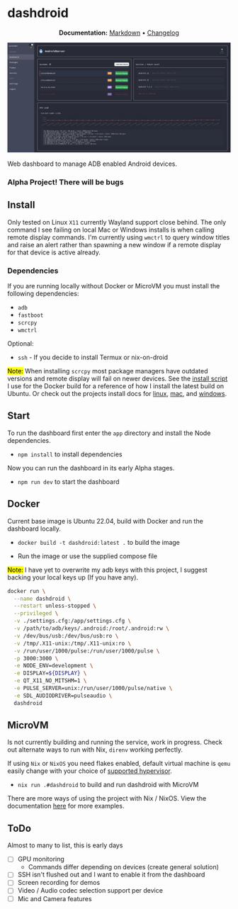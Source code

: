 # dashdroid

<p align="center">
  <strong>Documentation:</strong>
  <a href="./docs/main.md">Markdown</a>
  •
  <a href="./CHANGELOG.md">Changelog</a>
</p>
<p align="center">
  <!-- <img src="doc/src/demo.gif" alt="Demo GIF"> -->
  <img src="docs/assets/images/dashdroid-panel.webp">
</p>

Web dashboard to manage ADB enabled Android devices.

### Alpha Project! There will be bugs

## Install

Only tested on Linux `X11` currently Wayland support close behind. The only command I see failing on local Mac or Windows installs is when calling remote display commands. I'm currently using `wmctrl` to query window titles and raise an alert rather than spawning a new window if a remote display for that device is active already.

### Dependencies
If you are running locally without Docker or MicroVM you must install the following dependencies:
- `adb`
- `fastboot`
- `scrcpy`
- `wmctrl`

Optional:
- `ssh` - If you decide to install Termux or nix-on-droid

<mark>Note:</mark> When installing `scrcpy` most package managers have outdated versions and remote display will fail on newer devices. See the [install script](https://github.com/noflcl/dashdroid/blob/main/download_scrcpy.sh) I use for the Docker build for a reference of how I install the latest build on Ubuntu. Or check out the projects install docs for [linux](https://github.com/Genymobile/scrcpy/blob/master/doc/linux.md), [mac](https://github.com/Genymobile/scrcpy/blob/master/doc/macos.md), and [windows](https://github.com/Genymobile/scrcpy/blob/master/doc/windows.md).

## Start

To run the dashboard first enter the `app` directory and install the Node dependencies.

- `npm install` to install dependencies

Now you can run the dashboard in its early Alpha stages.

- `npm run dev` to start the dashboard

## Docker

Current base image is Ubuntu 22.04, build with Docker and run the dashboard locally.

- `docker build -t dashdroid:latest .` to build the image

- Run the image or use the supplied compose file

<mark>Note:</mark> I have yet to overwrite my adb keys with this project, I suggest backing your local keys up (If you have any).

```bash
docker run \
  --name dashdroid \
  --restart unless-stopped \
  --privileged \
  -v ./settings.cfg:/app/settings.cfg \
  -v /path/to/adb/keys/.android:/root/.android:rw \
  -v /dev/bus/usb:/dev/bus/usb:ro \
  -v /tmp/.X11-unix:/tmp/.X11-unix:ro \
  -v /run/user/1000/pulse:/run/user/1000/pulse \
  -p 3000:3000 \
  -e NODE_ENV=development \
  -e DISPLAY=${DISPLAY} \
  -e QT_X11_NO_MITSHM=1 \
  -e PULSE_SERVER=unix:/run/user/1000/pulse/native \
  -e SDL_AUDIODRIVER=pulseaudio \
  dashdroid
```

## MicroVM

Is not currently building and running the service, work in progress. Check out alternate ways to run with Nix, `direnv` working perfectly.

If using `Nix` or `NixOS` you need flakes enabled, default virtual machine is `qemu` easily change with your choice of [supported hypervisor]("https://github.com/astro/microvm.nix#hypervisors").

- `nix run .#dashdroid` to build and run dashdroid with MicroVM

There are more ways of using the project with Nix / NixOS. View the documentation [here](docs/nixos.md) for more examples.

## ToDo

Almost to many to list, this is early days

  - [ ] GPU monitoring
    - Commands differ depending on devices (create general solution)
  - [ ] SSH isn't flushed out and I want to enable it from the dashboard
  - [ ] Screen recording for demos
  - [ ] Video / Audio codec selection support per device
  - [ ] Mic and Camera features
